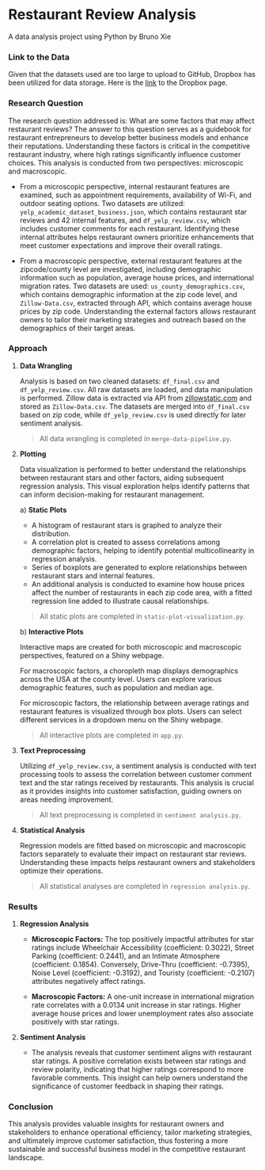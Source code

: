 # Restaurant Review Analysis

A data analysis project using Python by Bruno Xie

### Link to the Data

Given that the datasets used are too large to upload to GitHub, Dropbox has been utilized for data storage. Here is the [link](https://www.dropbox.com/scl/fi/q1f3jlp4h8gdyfci7j1zr/Data.zip?rlkey=hwovqx121dhpabeng1ooxd3ue&st=4qm6krfv&dl=0) to the Dropbox page.

### Research Question

The research question addressed is: What are some factors that may affect restaurant reviews? The answer to this question serves as a guidebook for restaurant entrepreneurs to develop better business models and enhance their reputations. Understanding these factors is critical in the competitive restaurant industry, where high ratings significantly influence customer choices. This analysis is conducted from two perspectives: microscopic and macroscopic.

* From a microscopic perspective, internal restaurant features are examined, such as appointment requirements, availability of Wi-Fi, and outdoor seating options. Two datasets are utilized: `yelp_academic_dataset_business.json`, which contains restaurant star reviews and 42 internal features, and `df_yelp_review.csv`, which includes customer comments for each restaurant. Identifying these internal attributes helps restaurant owners prioritize enhancements that meet customer expectations and improve their overall ratings.

* From a macroscopic perspective, external restaurant features at the zipcode/county level are investigated, including demographic information such as population, average house prices, and international migration rates. Two datasets are used: `us_county_demographics.csv`, which contains demographic information at the zip code level, and `Zillow-Data.csv`, extracted through API, which contains average house prices by zip code. Understanding the external factors allows restaurant owners to tailor their marketing strategies and outreach based on the demographics of their target areas.

### Approach

1. **Data Wrangling**

   Analysis is based on two cleaned datasets: `df_final.csv` and `df_yelp_review.csv`. All raw datasets are loaded, and data manipulation is performed. Zillow data is extracted via API from [zillowstatic.com](https://files.zillowstatic.com/research/public_csvs/zhvi/Zip_zhvi_uc_sfrcondo_tier_0.33_0.67_sm_sa_month.csv) and stored as `Zillow-Data.csv`. The datasets are merged into `df_final.csv` based on zip code, while `df_yelp_review.csv` is used directly for later sentiment analysis.

   > All data wrangling is completed in `merge-data-pipeline.py`.

2. **Plotting**

   Data visualization is performed to better understand the relationships between restaurant stars and other factors, aiding subsequent regression analysis. This visual exploration helps identify patterns that can inform decision-making for restaurant management.

   a) **Static Plots**

   * A histogram of restaurant stars is graphed to analyze their distribution.
   * A correlation plot is created to assess correlations among demographic factors, helping to identify potential multicollinearity in regression analysis.
   * Series of boxplots are generated to explore relationships between restaurant stars and internal features.
   * An additional analysis is conducted to examine how house prices affect the number of restaurants in each zip code area, with a fitted regression line added to illustrate causal relationships.

   > All static plots are completed in `static-plot-visualization.py`.

   b) **Interactive Plots**

   Interactive maps are created for both microscopic and macroscopic perspectives, featured on a Shiny webpage. 

   For macroscopic factors, a choropleth map displays demographics across the USA at the county level. Users can explore various demographic features, such as population and median age.

   For microscopic factors, the relationship between average ratings and restaurant features is visualized through box plots. Users can select different services in a dropdown menu on the Shiny webpage.

   > All interactive plots are completed in `app.py`.

3. **Text Preprocessing**

   Utilizing `df_yelp_review.csv`, a sentiment analysis is conducted with text processing tools to assess the correlation between customer comment text and the star ratings received by restaurants. This analysis is crucial as it provides insights into customer satisfaction, guiding owners on areas needing improvement.

   > All text preprocessing is completed in `sentiment analysis.py`.

4. **Statistical Analysis**

   Regression models are fitted based on microscopic and macroscopic factors separately to evaluate their impact on restaurant star reviews. Understanding these impacts helps restaurant owners and stakeholders optimize their operations.

   > All statistical analyses are completed in `regression analysis.py`.

### Results

1. **Regression Analysis**

   * **Microscopic Factors:** The top positively impactful attributes for star ratings include Wheelchair Accessibility (coefficient: 0.3022), Street Parking (coefficient: 0.2441), and an Intimate Atmosphere (coefficient: 0.1854). Conversely, Drive-Thru (coefficient: -0.7395), Noise Level (coefficient: -0.3192), and Touristy (coefficient: -0.2107) attributes negatively affect ratings.
   
   * **Macroscopic Factors:** A one-unit increase in international migration rate correlates with a 0.0134 unit increase in star ratings. Higher average house prices and lower unemployment rates also associate positively with star ratings.

2. **Sentiment Analysis**

   * The analysis reveals that customer sentiment aligns with restaurant star ratings. A positive correlation exists between star ratings and review polarity, indicating that higher ratings correspond to more favorable comments. This insight can help owners understand the significance of customer feedback in shaping their ratings.

### Conclusion

This analysis provides valuable insights for restaurant owners and stakeholders to enhance operational efficiency, tailor marketing strategies, and ultimately improve customer satisfaction, thus fostering a more sustainable and successful business model in the competitive restaurant landscape.
